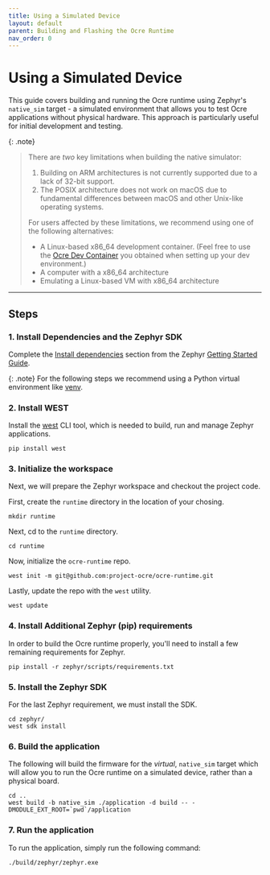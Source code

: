 ```yaml
---
title: Using a Simulated Device 
layout: default
parent: Building and Flashing the Ocre Runtime 
nav_order: 0 
---
```


# Using a Simulated Device

This guide covers building and running the Ocre runtime using Zephyr's `native_sim` target - a simulated environment that allows you to test Ocre applications without physical hardware. This approach is particularly useful for initial development and testing.


{: .note}
> There are *two* key limitations when building the native simulator:
> 1. Building on ARM architectures is not currently supported due to a lack of 32-bit support.
> 2. The POSIX architecture does not work on macOS due to fundamental differences between macOS and other Unix-like operating systems.
> 
> For users affected by these limitations, we recommend using one of the following alternatives:
> - A Linux-based x86_64 development container. (Feel free to use the [Ocre Dev Container](../../prerequisites/dev-environment/index) you obtained when setting up your dev environment.)
> - A computer with a x86_64 architecture 
> - Emulating a Linux-based VM with x86_64 architecture

---

## Steps

### **1. Install Dependencies and the Zephyr SDK**

Complete the [Install dependencies](https://docs.zephyrproject.org/latest/develop/getting_started/index.html#install-dependencies) section from the Zephyr [Getting Started Guide](https://docs.zephyrproject.org/latest/develop/getting_started/index.html#getting-started-guide). 

{: .note}
For the following steps we recommend using a Python virtual environment like [venv](https://docs.python.org/3/library/venv.html).

### **2. Install WEST**

Install the [west](https://docs.zephyrproject.org/latest/develop/west/index.html) CLI tool, which is needed to build, run and manage Zephyr applications.

```
pip install west
```

### **3. Initialize the workspace**

Next, we will prepare the Zephyr workspace and checkout the project code.

First, create the `runtime` directory in the location of your chosing.
```
mkdir runtime
```
Next, cd to the `runtime` directory.

```
cd runtime
```

Now, initialize the `ocre-runtime` repo.
```
west init -m git@github.com:project-ocre/ocre-runtime.git
```

Lastly, update the repo with the `west` utility.

```
west update
```

### **4. Install Additional Zephyr (pip) requirements**

In order to build the Ocre runtime properly, you'll need to install a few remaining requirements for Zephyr.

```
pip install -r zephyr/scripts/requirements.txt
```

### **5. Install the Zephyr SDK**
For the last Zephyr requirement, we must install the SDK. 

```
cd zephyr/
west sdk install
```

### **6. Build the application**

The following will build the firmware for the *virtual*, `native_sim` target which will allow you to run the Ocre runtime on a simulated device, rather than a physical board.
```
cd ..
west build -b native_sim ./application -d build -- -DMODULE_EXT_ROOT=`pwd`/application
```

### **7. Run the application**

To run the application, simply run the following command:
```
./build/zephyr/zephyr.exe
```